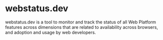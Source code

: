 # webstatus.dev

webstatus.dev is a tool to monitor and track the status of all Web Platform
features across dimensions that are related to availability across browsers,
and adoption and usage by web developers.